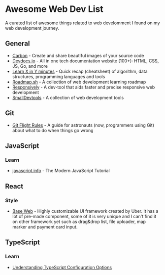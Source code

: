 # Awesome Web Dev List

A curated list of awesome things related 
to web develomment I found on my web 
development journey.

## General
- [Carbon](https://carbon.now.sh/) - Create and share beautiful images of your source code
- [Devdocs.io](https://devdocs.io/) - All in one tech documentation website (100+): HTML, CSS, JS, Go, and more
- [Learn X in Y minutes](https://learnxinyminutes.com/) - Quick recap (cheatsheet) of algorithm, data structures, programming languages and tools
- [Roadmap.sh](https://roadmap.sh/) - A collection of web development learning roadmap
- [Responsively](https://responsively.app/) - A dev-tool that aids faster and precise responsive web development
- [SmallDevtools](https://smalldev.tools/) - A collection of web development tools


## Git
- [Git Flight Rules](https://github.com/k88hudson/git-flight-rules) - A guide for astronauts (now, programmers using Git) about what to do when things go wrong


## JavaScript
### Learn
- [javascript.info](https://javascript.info/) - The Modern JavaScript Tutorial


## React
### Style
- [Base Web](https://baseweb.design/) - Highly customizable UI framework created by Uber. 
It has a lot of pre-made component, some of it is very unique and I can't find it on other framework yet
such as drag&drop list, file uploader, map marker and payment card input.


## TypeScript
### Learn
- [Understanding TypeScript Configuration Options](https://javascript.plainenglish.io/typescript-configuration-options-tsconfig-json-561d4a2ad4b)

